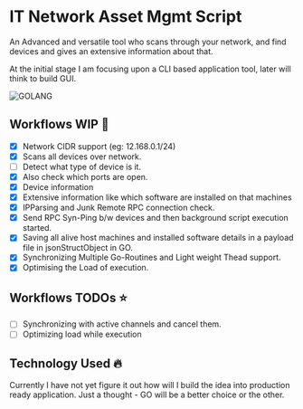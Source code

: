 #  IT Network Asset Mgmt Script
An Advanced and versatile tool who scans through your network, and find devices and gives an extensive information about that.

At the initial stage I am focusing upon a CLI based application tool, later will think to build GUI.

![GOLANG](https://miro.medium.com/max/3152/1*Ifpd_HtDiK9u6h68SZgNuA.png)

## Workflows WIP 🤞

- [x] Network CIDR support (eg: 12.168.0.1/24)
- [x] Scans all devices over network.
- [ ] Detect what type of device is it.
- [x] Also check which ports are open.
- [x] Device information
- [x] Extensive information like which software are installed on that machines
- [x] IPParsing and Junk Remote RPC connection check.
- [x] Send RPC Syn-Ping b/w devices and then background script execution started.
- [x] Saving all alive host machines and installed software details in a payload file in jsonStructObject in GO.
- [x] Synchronizing Multiple Go-Routines and Light weight Thead support.
- [x] Optimising the Load of execution.
## Workflows TODOs ⭐

- [ ] Synchronizing with active channels and cancel them.
- [ ] Optimizing load while execution

## Technology Used 🔥

Currently I have not yet figure it out how will I build the idea into production ready application.
Just a thought - GO will be a better choice or the other.